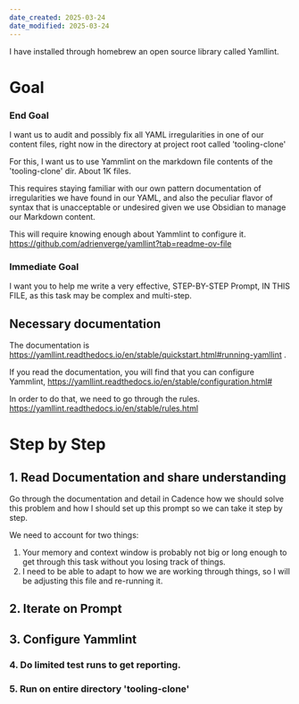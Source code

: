 ```yaml
---
date_created: 2025-03-24
date_modified: 2025-03-24
---
```


I have installed through homebrew an open source library called Yamllint. 

# Goal

### End Goal
I want us to audit and possibly fix all YAML irregularities in one of our content files, right now in the directory at project root called 'tooling-clone' 

For this, I want us to use Yammlint on the markdown file contents of the 'tooling-clone' dir. About 1K files.  

This requires staying familiar with our own pattern documentation of irregularities we have found in our YAML, and also the peculiar flavor of syntax that is unacceptable or undesired given we use Obsidian to manage our Markdown content. 

This will require knowing enough about Yammlint to configure it. 
https://github.com/adrienverge/yamllint?tab=readme-ov-file

### Immediate Goal
I want you to help me write a very effective, STEP-BY-STEP Prompt, IN THIS FILE, as this task may be complex and multi-step. 

## Necessary documentation
The documentation is https://yamllint.readthedocs.io/en/stable/quickstart.html#running-yamllint . 
  
If you read the documentation, you will find that you can configure Yammlint, https://yamllint.readthedocs.io/en/stable/configuration.html#  
  
In order to do that, we need to go through the rules.   
https://yamllint.readthedocs.io/en/stable/rules.html

# Step by Step

## 1. Read Documentation and share understanding
Go through the documentation and detail in Cadence how we should solve this problem and how I should set up this prompt so we can take it step by step.  

We need to account for two things:
1) Your memory and context window is probably not big or long enough to get through this task without you losing track of things. 
2) I need to be able to adapt to how we are working through things, so I will be adjusting this file and re-running it. 

## 2. Iterate on Prompt

## 3. Configure Yammlint

### 4. Do limited test runs to get reporting.

### 5. Run on entire directory 'tooling-clone'